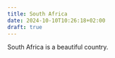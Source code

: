 ```yaml
---
title: South Africa
date: 2024-10-10T10:26:18+02:00
draft: true
---
```


South Africa is a beautiful country.

<!--more-->




